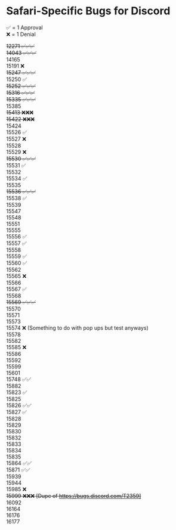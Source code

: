# Safari-Specific Bugs for Discord  
✅ = 1 Approval  
❌ = 1 Denial  

~~12271 ✅✅✅~~  
~~14043 ✅✅✅~~  
14165  
15191 ❌  
~~15247 ✅✅✅~~    
15250 ✅  
~~15252 ✅✅✅~~  
~~15316 ✅✅✅~~  
~~15335 ✅✅✅~~  
15385  
~~15413 ❌❌❌~~  
~~15422 ❌❌❌~~   
15424  
15526 ✅  
15527 ❌   
15528   
15529 ❌   
~~15530 ✅✅✅~~     
15531 ✅   
15532    
15534 ✅   
15535    
~~15536 ✅✅✅~~      
15538 ✅   
15539   
15547   
15548   
15551   
15555   
15556 ✅   
15557 ✅  
15558   
15559 ✅   
15560 ✅  
15562  
15565 ❌   
15566  
15567 ✅   
15568   
~~15569 ✅✅✅~~   
15570   
15571   
15573   
15574 ❌ (Something to do with pop ups but test anyways)   
15578  
15582   
15585 ❌   
15586  
15592  
15599  
15601  
15748 ✅✅       
15882    
15823 ✅    
15825   
15826 ✅✅   
  15827 ✅   
15828  
15829   
15830  
15832  
15833  
15834  
15835  
15864 ✅✅   
15871 ✅✅   
15939  
15944  
15985 ❌  
~~15999 ❌❌❌ [Dupe of https://bugs.discord.com/T2359]~~  
16092  
16164  
16176  
16177  
